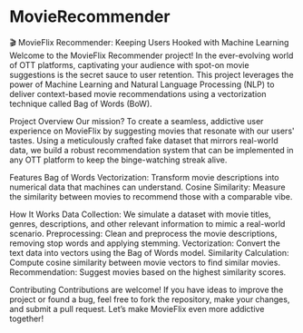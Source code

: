 # MovieRecommender
🎬 MovieFlix Recommender: Keeping Users Hooked with Machine Learning
Welcome to the MovieFlix Recommender project! In the ever-evolving world of OTT platforms, captivating your audience with spot-on movie suggestions is the secret sauce to user retention. This project leverages the power of Machine Learning and Natural Language Processing (NLP) to deliver context-based movie recommendations using a vectorization technique called Bag of Words (BoW).

Project Overview
Our mission? To create a seamless, addictive user experience on MovieFlix by suggesting movies that resonate with our users' tastes. Using a meticulously crafted fake dataset that mirrors real-world data, we build a robust recommendation system that can be implemented in any OTT platform to keep the binge-watching streak alive.

Features
Bag of Words Vectorization: Transform movie descriptions into numerical data that machines can understand.
Cosine Similarity: Measure the similarity between movies to recommend those with a comparable vibe.

How It Works
Data Collection: We simulate a dataset with movie titles, genres, descriptions, and other relevant information to mimic a real-world scenario.
Preprocessing: Clean and preprocess the movie descriptions, removing stop words and applying stemming.
Vectorization: Convert the text data into vectors using the Bag of Words model.
Similarity Calculation: Compute cosine similarity between movie vectors to find similar movies.
Recommendation: Suggest movies based on the highest similarity scores.

Contributing
Contributions are welcome! If you have ideas to improve the project or found a bug, feel free to fork the repository, make your changes, and submit a pull request. Let’s make MovieFlix even more addictive together!
